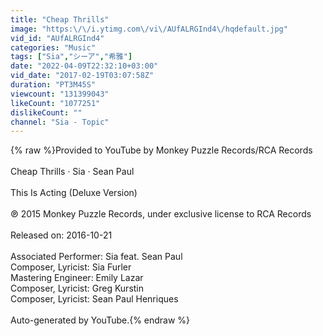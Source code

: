 ```yaml
---
title: "Cheap Thrills"
image: "https:\/\/i.ytimg.com\/vi\/AUfALRGInd4\/hqdefault.jpg"
vid_id: "AUfALRGInd4"
categories: "Music"
tags: ["Sia","シーア","希雅"]
date: "2022-04-09T22:32:10+03:00"
vid_date: "2017-02-19T03:07:58Z"
duration: "PT3M45S"
viewcount: "131399043"
likeCount: "1077251"
dislikeCount: ""
channel: "Sia - Topic"
---
```

{% raw %}Provided to YouTube by Monkey Puzzle Records/RCA Records<br /><br />Cheap Thrills · Sia · Sean Paul<br /><br />This Is Acting (Deluxe Version)<br /><br />℗ 2015 Monkey Puzzle Records, under exclusive license to RCA Records<br /><br />Released on: 2016-10-21<br /><br />Associated  Performer: Sia feat. Sean Paul<br />Composer, Lyricist: Sia Furler<br />Mastering  Engineer: Emily Lazar<br />Composer, Lyricist: Greg Kurstin<br />Composer, Lyricist: Sean Paul Henriques<br /><br />Auto-generated by YouTube.{% endraw %}
